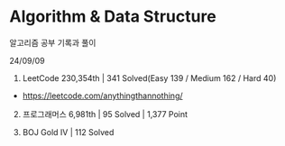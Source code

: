 # Algorithm & Data Structure

알고리즘 공부 기록과 풀이

24/09/09

1. LeetCode 230,354th | 341 Solved(Easy 139 / Medium 162 / Hard 40)
- https://leetcode.com/anythingthannothing/

2. 프로그래머스 6,981th | 95 Solved | 1,377 Point

3. BOJ Gold IV | 112 Solved
